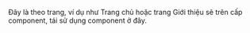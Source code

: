 Đây là theo trang, ví dụ như Trang chủ hoặc trang Giới thiệu sẽ trên cấp component, tái sử dụng component ở đây.
